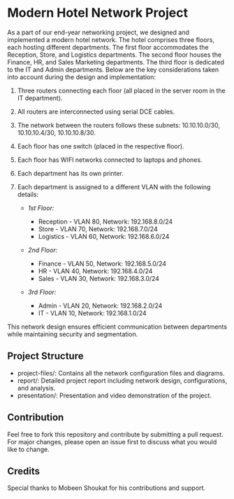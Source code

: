 # Modern Hotel Network Project

As a part of our end-year networking project, we designed and implemented a modern hotel network. The hotel comprises three floors, each hosting different departments. The first floor accommodates the Reception, Store, and Logistics departments. The second floor houses the Finance, HR, and Sales Marketing departments. The third floor is dedicated to the IT and Admin departments. Below are the key considerations taken into account during the design and implementation:

1. Three routers connecting each floor (all placed in the server room in the IT department).
2. All routers are interconnected using serial DCE cables.
3. The network between the routers follows these subnets: 10.10.10.0/30, 10.10.10.4/30, 10.10.10.8/30.
4. Each floor has one switch (placed in the respective floor).
5. Each floor has WIFI networks connected to laptops and phones.
6. Each department has its own printer.
7. Each department is assigned to a different VLAN with the following details:

   - *1st Floor:*
     - Reception - VLAN 80, Network: 192.168.8.0/24
     - Store - VLAN 70, Network: 192.168.7.0/24
     - Logistics - VLAN 60, Network: 192.168.6.0/24

   - *2nd Floor:*
     - Finance - VLAN 50, Network: 192.168.5.0/24
     - HR - VLAN 40, Network: 192.168.4.0/24
     - Sales - VLAN 30, Network: 192.168.3.0/24

   - *3rd Floor:*
     - Admin - VLAN 20, Network: 192.168.2.0/24
     - IT - VLAN 10, Network: 192.168.1.0/24

This network design ensures efficient communication between departments while maintaining security and segmentation.

## Project Structure

- project-files/: Contains all the network configuration files and diagrams.
- report/: Detailed project report including network design, configurations, and analysis.
- presentation/: Presentation and video demonstration of the project.

## Contribution

Feel free to fork this repository and contribute by submitting a pull request. For major changes, please open an issue first to discuss what you would like to change.

## Credits

Special thanks to Mobeen Shoukat for his contributions and support.
